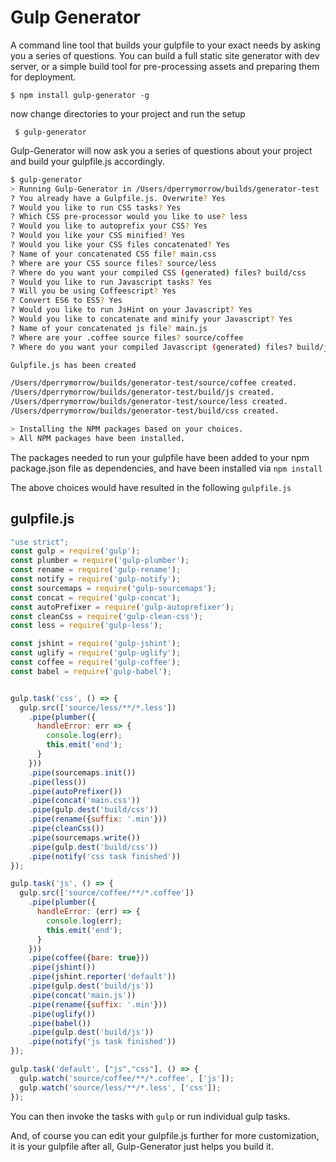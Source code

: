 
# Gulp Generator

A command line tool that builds your gulpfile to your exact needs by asking you a series of questions. You can build a full static site generator with dev server, or a simple build tool for pre-processing assets and preparing them for deployment.

 ```
 $ npm install gulp-generator -g
 ```

now change directories to your project and run the setup

```
 $ gulp-generator
```

Gulp-Generator will now ask you a series of questions about your project and build your gulpfile.js accordingly.

```bash
$ gulp-generator
> Running Gulp-Generator in /Users/dperrymorrow/builds/generator-test
? You already have a Gulpfile.js. Overwrite? Yes
? Would you like to run CSS tasks? Yes
? Which CSS pre-processor would you like to use? less
? Would you like to autoprefix your CSS? Yes
? Would you like your CSS minified? Yes
? Would you like your CSS files concatenated? Yes
? Name of your concatenated CSS file? main.css
? Where are your CSS source files? source/less
? Where do you want your compiled CSS (generated) files? build/css
? Would you like to run Javascript tasks? Yes
? Will you be using Coffeescript? Yes
? Convert ES6 to ES5? Yes
? Would you like to run JsHint on your Javascript? Yes
? Would you like to concatenate and minify your Javascript? Yes
? Name of your concatenated js file? main.js
? Where are your .coffee source files? source/coffee
? Where do you want your compiled Javascript (generated) files? build/js

Gulpfile.js has been created

/Users/dperrymorrow/builds/generator-test/source/coffee created.
/Users/dperrymorrow/builds/generator-test/build/js created.
/Users/dperrymorrow/builds/generator-test/source/less created.
/Users/dperrymorrow/builds/generator-test/build/css created.

> Installing the NPM packages based on your choices.
> All NPM packages have been installed.
```

The packages needed to run your gulpfile have been added to your npm package.json file as dependencies, and have been installed via ``npm install``

The above choices would have resulted in the following ``gulpfile.js``

## gulpfile.js

```javascript
"use strict";
const gulp = require('gulp');
const plumber = require('gulp-plumber');
const rename = require('gulp-rename');
const notify = require('gulp-notify');
const sourcemaps = require('gulp-sourcemaps');
const concat = require('gulp-concat');
const autoPrefixer = require('gulp-autoprefixer');
const cleanCss = require('gulp-clean-css');
const less = require('gulp-less');

const jshint = require('gulp-jshint');
const uglify = require('gulp-uglify');
const coffee = require('gulp-coffee');
const babel = require('gulp-babel');


gulp.task('css', () => {
  gulp.src(['source/less/**/*.less'])
    .pipe(plumber({
      handleError: err => {
        console.log(err);
        this.emit('end');
      }
    }))
    .pipe(sourcemaps.init())
    .pipe(less())
    .pipe(autoPrefixer())
    .pipe(concat('main.css'))
    .pipe(gulp.dest('build/css'))
    .pipe(rename({suffix: '.min'}))
    .pipe(cleanCss())
    .pipe(sourcemaps.write())
    .pipe(gulp.dest('build/css'))
    .pipe(notify('css task finished'))
});

gulp.task('js', () => {
  gulp.src(['source/coffee/**/*.coffee'])
    .pipe(plumber({
      handleError: (err) => {
        console.log(err);
        this.emit('end');
      }
    }))
    .pipe(coffee({bare: true}))
    .pipe(jshint())
    .pipe(jshint.reporter('default'))
    .pipe(gulp.dest('build/js'))
    .pipe(concat('main.js'))
    .pipe(rename({suffix: '.min'}))
    .pipe(uglify())
    .pipe(babel())
    .pipe(gulp.dest('build/js'))
    .pipe(notify('js task finished'))
});

gulp.task('default', ["js","css"], () => {
  gulp.watch('source/coffee/**/*.coffee', ['js']);
  gulp.watch('source/less/**/*.less', ['css']);
});
```

You can then invoke the tasks with ``gulp`` or run individual gulp tasks.

And, of course you can edit your gulpfile.js further for more customization, it is your gulpfile after all, Gulp-Generator just helps you build it.




